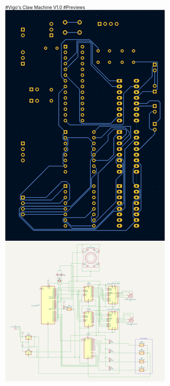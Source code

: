 #Vigo's Claw Machine V1.0
#Previews
![Board Preview](https://github.com/AldanisVigo/ClawMachineV1/blob/main/Board%20Preview.png)
![Schematic Preview](https://github.com/AldanisVigo/ClawMachineV1/blob/main/Schematic%20Preview.png)
